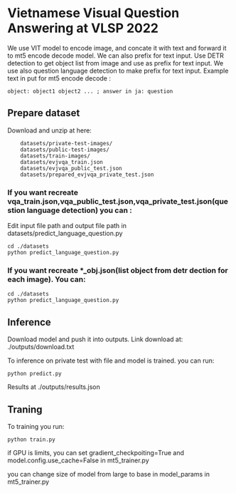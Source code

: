 # Vietnamese Visual Question Answering at VLSP 2022

We use VIT model to encode image, and concate it with text and forward it to mt5 encode decode model. We can also prefix for text input. Use DETR detection to get object list from image and use as prefix for text input. We use also question language detection to make prefix for text input. Example text in put for mt5 encode decode : 

```
object: object1 object2 ... ; answer in ja: question

```


## Prepare dataset

Download and unzip at here:

```
    datasets/private-test-images/
    datasets/public-test-images/
    datasets/train-images/
    datasets/evjvqa_train.json
    datasets/evjvqa_public_test.json
    datasets/prepared_evjvqa_private_test.json
```

### If you want recreate vqa_train.json,vqa_public_test.json,vqa_private_test.json(question language detection)  you can :

Edit input file path and output file path in datasets/predict_language_question.py

```
cd ./datasets
python predict_language_question.py

```
### If you want recreate *_obj.json(list object from detr dection for each image). You can:

```
cd ./datasets
python predict_language_question.py
```

## Inference
Download model and push it into outputs. Link download at: ./outputs/download.txt

To inference on private test with  file and model is trained. you can run:


```
python predict.py
```

Results at ./outputs/results.json

## Traning

To training you run:
```
python train.py
```
if GPU is limits, you can set gradient_checkpoiting=True and model.config.use_cache=False in mt5_trainer.py

you can change size of model from large to base in model_params in mt5_trainer.py
